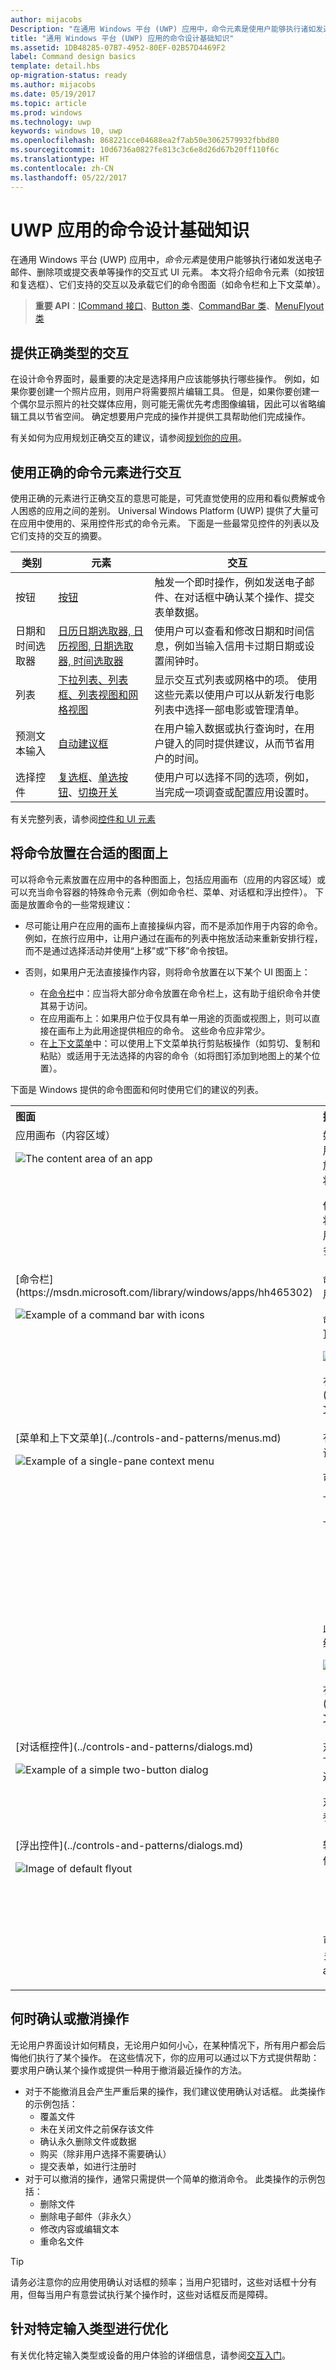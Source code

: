 ```yaml
---
author: mijacobs
Description: "在通用 Windows 平台 (UWP) 应用中，命令元素是使用户能够执行诸如发送电子邮件、删除项或提交表单等操作的交互式 UI 元素。"
title: "通用 Windows 平台 (UWP) 应用的命令设计基础知识"
ms.assetid: 1DB48285-07B7-4952-80EF-02B57D4469F2
label: Command design basics
template: detail.hbs
op-migration-status: ready
ms.author: mijacobs
ms.date: 05/19/2017
ms.topic: article
ms.prod: windows
ms.technology: uwp
keywords: windows 10, uwp
ms.openlocfilehash: 868221cce04688ea2f7ab50e3062579932fbbd80
ms.sourcegitcommit: 10d6736a0827fe813c3c6e8d26d67b20ff110f6c
ms.translationtype: HT
ms.contentlocale: zh-CN
ms.lasthandoff: 05/22/2017
---
```

#  <a name="command-design-basics-for-uwp-apps"></a>UWP 应用的命令设计基础知识

<link rel="stylesheet" href="https://az835927.vo.msecnd.net/sites/uwp/Resources/css/custom.css"> 

在通用 Windows 平台 (UWP) 应用中，*命令元素*是使用户能够执行诸如发送电子邮件、删除项或提交表单等操作的交互式 UI 元素。 本文将介绍命令元素（如按钮和复选框）、它们支持的交互以及承载它们的命令图面（如命令栏和上下文菜单）。

> **重要 API**：[ICommand 接口](https://docs.microsoft.com/en-us/uwp/api/Windows.UI.Xaml.Input.ICommand)、[Button 类](https://docs.microsoft.com/en-us/uwp/api/Windows.UI.Xaml.Controls.Button)、[CommandBar 类](https://docs.microsoft.com/en-us/uwp/api/windows.ui.xaml.controls.commandbar)、[MenuFlyout 类](https://docs.microsoft.com/en-us/uwp/api/Windows.UI.Xaml.Controls.MenuFlyout)

## <a name="provide-the-right-type-of-interactions"></a>提供正确类型的交互

在设计命令界面时，最重要的决定是选择用户应该能够执行哪些操作。 例如，如果你要创建一个照片应用，则用户将需要照片编辑工具。 但是，如果你要创建一个偶尔显示照片的社交媒体应用，则可能无需优先考虑图像编辑，因此可以省略编辑工具以节省空间。 确定想要用户完成的操作并提供工具帮助他们完成操作。

有关如何为应用规划正确交互的建议，请参阅[规划你的应用](https://msdn.microsoft.com/library/windows/apps/hh465427.aspx)。

## <a name="use-the-right-command-element-for-the-interaction"></a>使用正确的命令元素进行交互


使用正确的元素进行正确交互的意思可能是，可凭直觉使用的应用和看似费解或令人困惑的应用之间的差别。 Universal Windows Platform (UWP) 提供了大量可在应用中使用的、采用控件形式的命令元素。 下面是一些最常见控件的列表以及它们支持的交互的摘要。

| 类别              | 元素                                                                                                                                                                                                            | 交互                                                                                                                                        |
|-----------------------|---------------------------------------------------------------------------------------------------------------------------------------------------------------------------------------------------------------------|----------------------------------------------------------------------------------------------------------------------------------------------------|
| 按钮               | [按钮](https://msdn.microsoft.com/library/windows/apps/hh465470)                                                                                                                                                     | 触发一个即时操作，例如发送电子邮件、在对话框中确认某个操作、提交表单数据。                                    |
| 日期和时间选取器 | [日历日期选取器, 日历视图, 日期选取器, 时间选取器](https://msdn.microsoft.com/library/windows/apps/hh465466)                                                                                                                 | 使用户可以查看和修改日期和时间信息，例如当输入信用卡过期日期或设置闹钟时。                   |
| 列表                 | [下拉列表、列表框、列表视图和网格视图](https://msdn.microsoft.com/library/windows/apps/mt186889)                                                                                                                                              | 显示交互式列表或网格中的项。 使用这些元素以使用户可以从新发行电影列表中选择一部电影或管理清单。 |
| 预测文本输入 | [自动建议框](https://msdn.microsoft.com/library/windows/apps/dn997762)                                                                                                                                                                    | 在用户输入数据或执行查询时，在用户键入的同时提供建议，从而节省用户的时间。                                                   |
| 选择控件    | [复选框](https://msdn.microsoft.com/library/windows/apps/hh700393)、[单选按钮](https://msdn.microsoft.com/library/windows/apps/hh700395)、[切换开关](https://msdn.microsoft.com/library/windows/apps/hh465475) | 使用户可以选择不同的选项，例如，当完成一项调查或配置应用设置时。                                      |

 

有关完整列表，请参阅[控件和 UI 元素](https://dev.windows.com/design/controls-patterns)

##  <a name="place-commands-on-the-right-surface"></a>将命令放置在合适的图面上


可以将命令元素放置在应用中的各种图面上，包括应用画布（应用的内容区域）或可以充当命令容器的特殊命令元素（例如命令栏、菜单、对话框和浮出控件）。 下面是放置命令的一些常规建议：

-   尽可能让用户在应用的画布上直接操纵内容，而不是添加作用于内容的命令。 例如，在旅行应用中，让用户通过在画布的列表中拖放活动来重新安排行程，而不是通过选择活动并使用“上移”或“下移”命令按钮。
-   否则，如果用户无法直接操作内容，则将命令放置在以下某个 UI 图面上：

    -   在[命令栏](https://msdn.microsoft.com/library/windows/apps/hh465302)中：应当将大部分命令放置在命令栏上，这有助于组织命令并使其易于访问。
    -   在应用画布上：如果用户位于仅具有单一用途的页面或视图上，则可以直接在画布上为此用途提供相应的命令。 这些命令应非常少。
    -   在[上下文菜单](https://msdn.microsoft.com/library/windows/apps/hh465308)中：可以使用上下文菜单执行剪贴板操作（如剪切、复制和粘贴）或适用于无法选择的内容的命令（如将图钉添加到地图上的某个位置）。

下面是 Windows 提供的命令图面和何时使用它们的建议的列表。

<table class="uwpd-top-aligned-table">

<tr class="header">
<th align="left">图面</th>
<th align="left">描述</th>
</tr>

<tr class="odd">
<td align="left" style="vertical-align: top">应用画布（内容区域）
<p><img src="images/content-area.png" alt="The content area of an app" /></p></td>

<td align="left" style="vertical-align: top;">如果一个命令非常重要，并且用户在完成核心方案时需要不断地使用，可以将其放在画布上（应用的内容区域）。 由于你可以将命令放在其影响的对象附近（或放在这些对象上），将命令放置在画布上将使它们显而易见，易于使用。
<p>但是，请谨慎选择放置在画布上的命令。 应用画布上具有过多命令将占用大量屏幕空间，可能会使用户不知所措。 如果命令不经常使用，请考虑将它放在另一个命令图面（例如菜单或命令栏的&quot;“更多”&quot;区域）中。</p></td>
</tr>

<tr class="even">
<td align="left" style="vertical-align: top;">[命令栏](https://msdn.microsoft.com/library/windows/apps/hh465302)
<p><img src="images/controls-appbar-icons-200.png" alt="Example of a command bar with icons" /></p></td>
<td align="left" style="vertical-align: top;">命令栏使用户能够轻松地访问操作。 可以使用命令栏来显示特定于用户上下文的命令或选项，例如照片选择或绘图模式。
<p>命令栏可以放置在屏幕顶部、屏幕底部，也可以同时放置在屏幕的顶部和底部。 此照片编辑应用的设计将显示内容区域和命令栏：</p>
<p><img src="images/commands-appcanvas-example.png" alt="A photo app" /></p>
<p>有关命令栏的详细信息，请参阅[命令栏指南](https://msdn.microsoft.com/library/windows/apps/hh465302)文章。</p></td>
</tr>

<tr class="odd">
<td align="left" style="vertical-align: top;">[菜单和上下文菜单](../controls-and-patterns/menus.md)
<p><img src="images/controls-contextmenu-singlepane.png" alt="Example of a single-pane context menu" /></p></td>
<td align="left" style="vertical-align: top;">有时，将多个命令归组到一个命令菜单中效率会更高一些。 菜单可让你使用较少的空间显示更多选项。 菜单可以包括交互式控件。
<p>可以使用上下文菜单快速访问常用操作并访问辅助命令（仅在某些上下文中是相关的）。</p>
<p>上下文菜单适用于以下类型的命令和命令应用场景：</p>
<ul>
<li>对文本选择执行如复制、剪切、粘贴、拼写检查等上下文操作。</li>
<li>需要对其执行操作但是无法选择或以其他方式指示的对象的命令。</li>
<li>显示剪贴板命令。</li>
<li>自定义命令。</li>
</ul>
<p>此示例显示了一个地铁应用的设计，该应用使用上下文菜单修改路线、将路线标记为书签或选择另一趟地铁。</p>
<p><img src="images/subway/uap-subway-ak-8in-dashboard-200.png" alt="A context menu in an subway app" /></p>
<p>有关上下文菜单的详细信息，请参阅[上下文菜单指南](https://msdn.microsoft.com/library/windows/apps/hh465308)文章。</p></td>
</tr>

<tr class="even">
<td align="left" style="vertical-align: top;">[对话框控件](../controls-and-patterns/dialogs.md)
<p><img src="images/controls-dialog-twobutton-200.png" alt="Example of a simple two-button dialog" /></p></td>
<td align="left" style="vertical-align: top;">对话框是用于提供上下文应用信息的模式 UI 覆盖。 在大部分情况下，除非明确取消对话框，否则它会阻止与应用窗口的交互，并且通常会请求用户执行某类操作。
<p>对话框可以中断，并且只应在某些情况下使用。 有关详细信息，请参阅[何时确认或撤消操作](#whentoconfirm)部分。</p></td>
</tr>

<tr class="odd">
<td align="left" style="vertical-align: top;">[浮出控件](../controls-and-patterns/dialogs.md)
<p><img src="images/controls-flyout-default-200.png" alt="Image of default flyout" /></p></td>
<td align="left" style="vertical-align: top;">轻型上下文弹出窗口，用于显示与用户操作相关的 UI。 使用浮出控件执行以下操作：
<p></p>
<ul>
<li>显示菜单。</li>
<li>显示有关某个项目的更多详细信息。</li>
<li>要求用户确认某个操作，而不阻止与应用的交互。</li>
</ul>
<p>可以通过点击或单击浮出控件之外的某个位置来取消浮出控件。 有关浮出控件的详细信息，请参阅 [对话框和浮出控件](../controls-and-patterns/dialogs.md) 一文。</p></td>
</tr>
</table>

 

## <a name="when-to-confirm-or-undo-actions"></a>何时确认或撤消操作


无论用户界面设计如何精良，无论用户如何小心，在某种情况下，所有用户都会后悔他们执行了某个操作。 在这些情况下，你的应用可以通过以下方式提供帮助：要求用户确认某个操作或提供一种用于撤消最近操作的方法。

-   对于不能撤消且会产生严重后果的操作，我们建议使用确认对话框。 此类操作的示例包括：
    -   覆盖文件
    -   未在关闭文件之前保存该文件
    -   确认永久删除文件或数据
    -   购买（除非用户选择不需要确认）
    -   提交表单，如进行注册时
-   对于可以撤消的操作，通常只需提供一个简单的撤消命令。 此类操作的示例包括：
    -   删除文件
    -   删除电子邮件（非永久）
    -   修改内容或编辑文本
    -   重命名文件

> [!TIP]
> 请务必注意你的应用使用确认对话框的频率；当用户犯错时，这些对话框十分有用，但每当用户有意尝试执行某个操作时，这些对话框反而是障碍。

 

##  <a name="optimize-for-specific-input-types"></a>针对特定输入类型进行优化


有关优化特定输入类型或设备的用户体验的详细信息，请参阅[交互入门](../input-and-devices/input-primer.md)。




 

 





